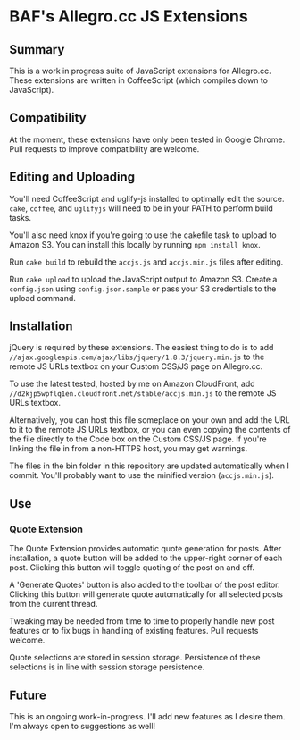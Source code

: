 # BAF's Allegro.cc JS Extensions

## Summary

This is a work in progress suite of JavaScript extensions for Allegro.cc. These
extensions are written in CoffeeScript (which compiles down to JavaScript).

## Compatibility

At the moment, these extensions have only been tested in Google Chrome. Pull
requests to improve compatibility are welcome.

## Editing and Uploading

You'll need CoffeeScript and uglify-js installed to optimally edit the source.
`cake`, `coffee`, and `uglifyjs` will need to be in your PATH to perform build
tasks.

You'll also need knox if you're going to use the cakefile task to upload to
Amazon S3. You can install this locally by running `npm install knox`.

Run `cake build` to rebuild the `accjs.js` and `accjs.min.js` files after
editing.

Run `cake upload` to upload the JavaScript output to Amazon S3. Create a
`config.json` using `config.json.sample` or pass your S3 credentials to the
upload command.

## Installation

jQuery is required by these extensions. The easiest thing to do is to add
`//ajax.googleapis.com/ajax/libs/jquery/1.8.3/jquery.min.js` to the remote JS
URLs textbox on your Custom CSS/JS page on Allegro.cc.

To use the latest tested, hosted by me on Amazon CloudFront, add
`//d2kjp5wpflq1en.cloudfront.net/stable/accjs.min.js` to the remote JS URLs
textbox.

Alternatively, you can host this file someplace on your own and add the URL to
it to the remote JS URLs textbox, or you can even copying the contents of the
file directly to the Code box on the Custom CSS/JS page. If you're linking the
file in from a non-HTTPS host, you may get warnings.

The files in the bin folder in this repository are updated automatically when
I commit. You'll probably want to use the minified version (`accjs.min.js`).

## Use

### Quote Extension

The Quote Extension provides automatic quote generation for posts. After
installation, a quote button will be added to the upper-right corner of each
post. Clicking this button will toggle quoting of the post on and off.

A 'Generate Quotes' button is also added to the toolbar of the post editor.
Clicking this button will generate quote automatically for all selected posts
from the current thread.

Tweaking may be needed from time to time to properly handle new post features
or to fix bugs in handling of existing features. Pull requests welcome.

Quote selections are stored in session storage. Persistence of these selections
is in line with session storage persistence.

## Future

This is an ongoing work-in-progress. I'll add new features as I desire them.
I'm always open to suggestions as well!
